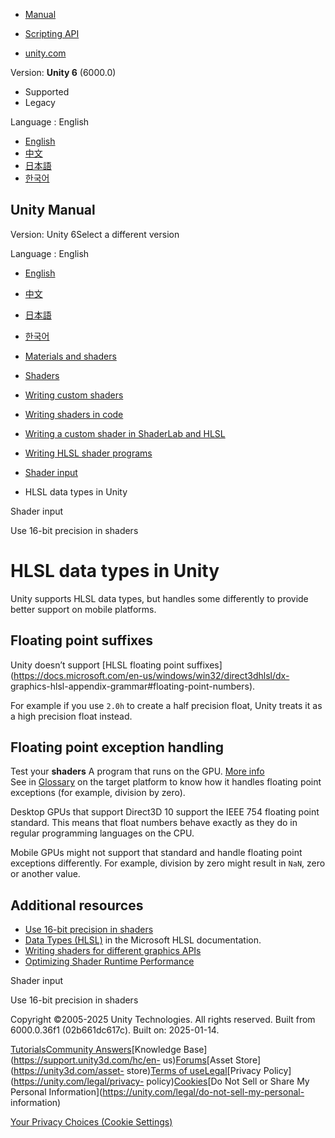 [](https://docs.unity3d.com)

  * [Manual](../Manual/index.html)
  * [Scripting API](../ScriptReference/index.html)

  * [unity.com](https://unity.com/)

Version: **Unity 6** (6000.0)

  * Supported
  * Legacy

Language : English

  * [English](/Manual/SL-DataTypesAndPrecision.html)
  * [中文](/cn/current/Manual/SL-DataTypesAndPrecision.html)
  * [日本語](/ja/current/Manual/SL-DataTypesAndPrecision.html)
  * [한국어](/kr/current/Manual/SL-DataTypesAndPrecision.html)

[](https://docs.unity3d.com)

## Unity Manual

Version: Unity 6Select a different version

Language : English

  * [English](/Manual/SL-DataTypesAndPrecision.html)
  * [中文](/cn/current/Manual/SL-DataTypesAndPrecision.html)
  * [日本語](/ja/current/Manual/SL-DataTypesAndPrecision.html)
  * [한국어](/kr/current/Manual/SL-DataTypesAndPrecision.html)

  * [Materials and shaders](materials-and-shaders.html)
  * [Shaders](Shaders.html)
  * [Writing custom shaders](writing-custom-shaders.html)
  * [Writing shaders in code](shader-writing.html)
  * [Writing a custom shader in ShaderLab and HLSL](SL-landing.html)
  * [Writing HLSL shader programs](writing-shader-writing-shader-programs-hlsl.html)
  * [Shader input](writing-shader-shader-input.html)
  * HLSL data types in Unity

[](writing-shader-shader-input.html)

Shader input

[](SL-Use16BitPrecisionInShaders.html)

Use 16-bit precision in shaders

# HLSL data types in Unity

Unity supports HLSL data types, but handles some differently to provide better
support on mobile platforms.

## Floating point suffixes

Unity doesn’t support [HLSL floating point
suffixes](https://docs.microsoft.com/en-us/windows/win32/direct3dhlsl/dx-
graphics-hlsl-appendix-grammar#floating-point-numbers).

For example if you use `2.0h` to create a half precision float, Unity treats
it as a high precision float instead.

## Floating point exception handling

Test your **shaders** A program that runs on the GPU. [More
info](Shaders.html)  
See in [Glossary](Glossary.html#Shader) on the target platform to know how it
handles floating point exceptions (for example, division by zero).

Desktop GPUs that support Direct3D 10 support the IEEE 754 floating point
standard. This means that float numbers behave exactly as they do in regular
programming languages on the CPU.

Mobile GPUs might not support that standard and handle floating point
exceptions differently. For example, division by zero might result in `NaN`,
zero or another value.

## Additional resources

  * [Use 16-bit precision in shaders](SL-Use16BitPrecisionInShaders.html)
  * [Data Types (HLSL)](https://learn.microsoft.com/en-us/windows/win32/direct3dhlsl/dx-graphics-hlsl-data-types) in the Microsoft HLSL documentation.
  * [Writing shaders for different graphics APIs](SL-PlatformDifferences.html)
  * [Optimizing Shader Runtime Performance](SL-ShaderPerformance.html)

[](writing-shader-shader-input.html)

Shader input

[](SL-Use16BitPrecisionInShaders.html)

Use 16-bit precision in shaders

Copyright ©2005-2025 Unity Technologies. All rights reserved. Built from
6000.0.36f1 (02b661dc617c). Built on: 2025-01-14.

[Tutorials](https://learn.unity.com/)[Community
Answers](https://answers.unity3d.com)[Knowledge
Base](https://support.unity3d.com/hc/en-
us)[Forums](https://forum.unity3d.com)[Asset Store](https://unity3d.com/asset-
store)[Terms of
use](https://docs.unity3d.com/Manual/TermsOfUse.html)[Legal](https://unity.com/legal)[Privacy
Policy](https://unity.com/legal/privacy-
policy)[Cookies](https://unity.com/legal/cookie-policy)[Do Not Sell or Share
My Personal Information](https://unity.com/legal/do-not-sell-my-personal-
information)

[Your Privacy Choices (Cookie Settings)](javascript:void\(0\);)

